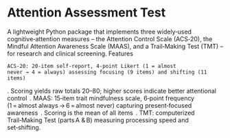 # Attention Assessment Test
A lightweight Python package that implements three widely‑used cognitive‑attention measures – the Attention Control Scale (ACS‑20), the Mindful Attention Awareness Scale (MAAS), and a Trail‑Making Test (TMT) – for research and clinical screening.
Features

    ACS‑20: 20‑item self‑report, 4‑point Likert (1 = almost never → 4 = always) assessing focusing (9 items) and shifting (11 items) 

. Scoring yields raw totals 20–80; higher scores indicate better attentional control 
.
MAAS: 15‑item trait mindfulness scale, 6‑point frequency (1 = almost always → 6 = almost never) capturing present‑focused awareness 
. Scoring is the mean of all items 
.
TMT: computerized Trail‑Making Test (parts A & B) measuring processing speed and set‑shifting.

